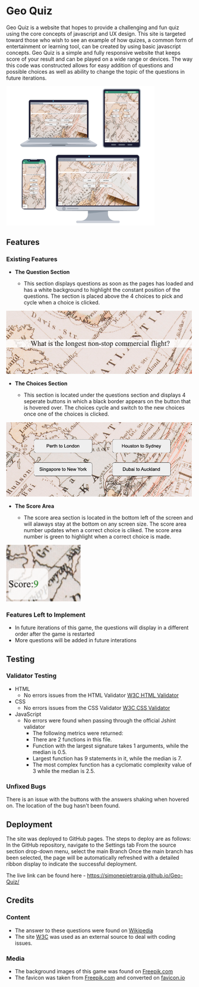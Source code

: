 # Geo Quiz
Geo Quiz is a website that hopes to provide a challenging and fun quiz using the core concepts of javascript and UX design. This site is targeted toward those who wish to see an example of how quizes, a common form of entertainment or learning tool, can be created by using basic javascript concepts. Geo Quiz is a simple and fully responsive website that keeps score of your result and can be played on a wide range or devices. The way this code was constructed allows for easy addition of questions and possible choices as well as ability to change the topic of the questions in future iterations.

<img src="assets/images/geo-quiz.png" alt="picture of website on various screen sizes" width= "400px">

## Features 

### Existing Features

- __The Question Section__

    - This section displays questions as soon as the pages has loaded and has a white background to highlight the constant position of the questions. The section is placed above the 4 choices to pick and cycle when a choice is clicked.  

<img src="assets/images/questions.png" alt="picture of where questions apear" width="500px">


- __The Choices Section__

    -  This section is located under the questions section and displays 4 seperate buttons in which a black border appears on the button that is hovered over. The choices cycle and switch to the new choices once one of the choices is clicked.

<img src="assets/images/game-choices.png" alt="picture of where the game choices apear" width="500px">


- __The Score Area__

    -  The score area section is located in the bottom left of the screen and will alaways stay at the bottom on any screen size. The score area number updates when a correct choice is cliked. The score area number is green to highlight when a correct choice is made.

<img src="assets/images/score.png" alt="picture of where the score appear" width="200px">
  
### Features Left to Implement

- In future iterations of this game, the questions will display in a different order after the game is restarted 
- More questions will be added in future interations

## Testing 

### Validator Testing 

- HTML
    - No errors issues from the HTML Validator [W3C HTML Validator](https://validator.w3.org/nu/?doc=https%3A%2F%2Fcode-institute-org.github.io%2Flove-maths%2F)
- CSS
    - No errors issues from the CSS Validator [W3C CSS Validator](https://jigsaw.w3.org/css-validator/validator?uri=https%3A%2F%2Fsimonepietraroia.github.io%2FGeography-Quiz%2F&profile=css3svg&usermedium=all&warning=1&vextwarning=&lang=en)
- JavaScript
    - No errors were found when passing through the official Jshint validator
        - The following metrics were returned:
        - There are 2 functions in this file.
        - Function with the largest signature takes 1 arguments, while the median is 0.5.
        - Largest function has 9 statements in it, while the median is 7.
        - The most complex function has a cyclomatic complexity value of 3 while the median is 2.5.
### Unfixed Bugs

There is an issue with the buttons with the answers shaking when hovered on. The location of the bug hasn't been found.

## Deployment

The site was deployed to GitHub pages. The steps to deploy are as follows:
In the GitHub repository, navigate to the Settings tab
From the source section drop-down menu, select the main Branch
Once the main branch has been selected, the page will be automatically refreshed with a detailed ribbon display to indicate the successful deployment.

The live link can be found here - https://simonepietraroia.github.io/Geo-Quiz/

## Credits 

### Content 

- The answer to these questions were found on [Wikipedia](https://www.wikipedia.org/)
- The site [W3C](https://www.w3schools.com/spaces/) was used as an external source to deal with coding issues.

### Media

- The background images of this game was found on [Freepik.com](https://www.freepik.com/)
- The favicon was taken from [Freepik.com](https://www.freepik.com/) and converted on [favicon.io](https://favicon.io/)
